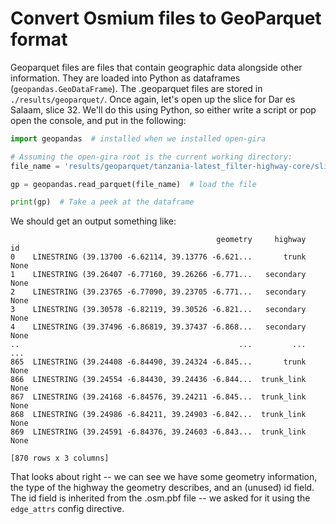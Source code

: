 # Convert Osmium files to GeoParquet format

Geoparquet files are files that contain geographic data alongside other information.
They are loaded into Python as dataframes (`geopandas.GeoDataFrame`).
The .geoparquet files are stored in `./results/geoparquet/`.
Once again, let's open up the slice for Dar es Salaam, slice 32.
We'll do this using Python, so either write a script or pop open the console, 
and put in the following:

```python
import geopandas  # installed when we installed open-gira

# Assuming the open-gira root is the current working directory:
file_name = 'results/geoparquet/tanzania-latest_filter-highway-core/slice-32.geoparquet'

gp = geopandas.read_parquet(file_name)  # load the file

print(gp)  # Take a peek at the dataframe
```

We should get an output something like:

```text
                                              geometry     highway    id
0    LINESTRING (39.13700 -6.62114, 39.13776 -6.621...       trunk  None
1    LINESTRING (39.26407 -6.77160, 39.26266 -6.771...   secondary  None
2    LINESTRING (39.23765 -6.77090, 39.23705 -6.771...   secondary  None
3    LINESTRING (39.30578 -6.82119, 39.30526 -6.821...   secondary  None
4    LINESTRING (39.37496 -6.86819, 39.37437 -6.868...   secondary  None
..                                                 ...         ...   ...
865  LINESTRING (39.24408 -6.84490, 39.24324 -6.845...       trunk  None
866  LINESTRING (39.24554 -6.84430, 39.24436 -6.844...  trunk_link  None
867  LINESTRING (39.24168 -6.84576, 39.24211 -6.845...  trunk_link  None
868  LINESTRING (39.24986 -6.84211, 39.24903 -6.842...  trunk_link  None
869  LINESTRING (39.24591 -6.84376, 39.24603 -6.843...  trunk_link  None

[870 rows x 3 columns]
```

That looks about right -- we can see we have some geometry information, 
the type of the highway the geometry describes, and an (unused) id field.
The id field is inherited from the .osm.pbf file -- we asked for it
using the `edge_attrs` config directive.
